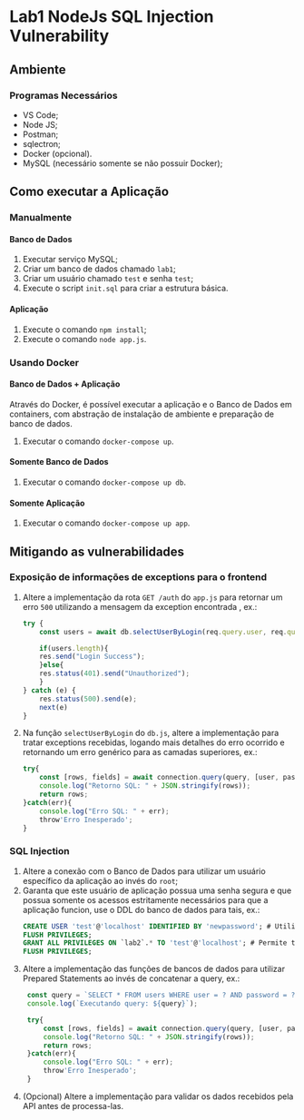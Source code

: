 # Lab1 NodeJs SQL Injection Vulnerability

## Ambiente

### Programas Necessários

* VS Code;
* Node JS;
* Postman;
* sqlectron;
* Docker (opcional).
* MySQL (necessário somente se não possuir Docker);

## Como executar a Aplicação

### Manualmente

#### Banco de Dados

1. Executar serviço MySQL;
2. Criar um banco de dados chamado `lab1`;
3. Criar um usuário chamado `test` e senha `test`;
4. Execute o script `init.sql` para criar a estrutura básica.

#### Aplicação

1. Execute o comando `npm install`;
2. Execute o comando `node app.js`.

### Usando Docker

#### Banco de Dados + Aplicação

Através do Docker, é possível executar a aplicação e o Banco de Dados em containers, com abstração de instalação de ambiente e preparação de banco de dados.

1. Executar o comando `docker-compose up`.

#### Somente Banco de Dados
1. Executar o comando `docker-compose up db`.

#### Somente Aplicação
1. Executar o comando `docker-compose up app`.

## Mitigando as vulnerabilidades

### Exposição de informações de exceptions para o frontend

1. Altere a implementação da rota `GET /auth` do `app.js` para retornar um erro `500` utilizando a mensagem da exception encontrada , ex.:
    ```javascript
    try {
        const users = await db.selectUserByLogin(req.query.user, req.query.password);

        if(users.length){
        res.send("Login Success");
        }else{
        res.status(401).send("Unauthorized");
        }
    } catch (e) {
        res.status(500).send(e);
        next(e)
    }
    ```
2. Na função `selectUserByLogin` do `db.js`, altere a implementação para tratar exceptions recebidas, logando mais detalhes do erro ocorrido e retornando um erro genérico para as camadas superiores, ex.:
    ```javascript
    try{
        const [rows, fields] = await connection.query(query, [user, password]);
        console.log("Retorno SQL: " + JSON.stringify(rows));
        return rows;
    }catch(err){
        console.log("Erro SQL: " + err);
        throw'Erro Inesperado';
    }
    ```

### SQL Injection

1. Altere a conexão com o Banco de Dados para utilizar um usuário específico da aplicação ao invés do `root`;
2. Garanta que este usuário de aplicação possua uma senha segura e que possua somente os acessos estritamente necessários para que a aplicação funcion, use o DDL do banco de dados para tais, ex.:
   ```sql
   CREATE USER 'test'@'localhost' IDENTIFIED BY 'newpassword'; # Utilize uma senha forte para previnir ataques Brute force
   FLUSH PRIVILEGES;
   GRANT ALL PRIVILEGES ON `lab2`.* TO 'test'@'localhost'; # Permite todos os privilegios (SELECT, INSERT, UPDATE e DELETE) para todas as tabelas do db lab2
   FLUSH PRIVILEGES;
   ```
3. Altere a implementação das funções de bancos de dados para utilizar Prepared Statements ao invés de concatenar a query, ex.:
   ```javascript
    const query = `SELECT * FROM users WHERE user = ? AND password = ?;`;
    console.log(`Executando query: ${query}`);

    try{
        const [rows, fields] = await connection.query(query, [user, password]);
        console.log("Retorno SQL: " + JSON.stringify(rows));
        return rows;
    }catch(err){
        console.log("Erro SQL: " + err);
        throw'Erro Inesperado';
    }
   ```
4. (Opcional) Altere a implementação para validar os dados recebidos pela API antes de processa-las.

